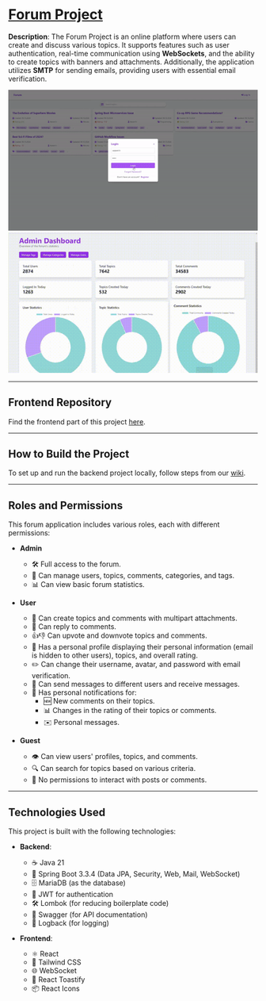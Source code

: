 # [Forum Project]()

**Description**: The Forum Project is an online platform where users can create and discuss various topics.
It supports features such as user authentication, real-time communication using **WebSockets**, and the ability to create topics with banners and attachments.
Additionally, the application utilizes **SMTP** for sending emails, providing users with essential email verification.

![Forum fast :) preview](preview.gif)
![Admin fast :) preview](admin_preview.gif)

---

## Frontend Repository
Find the frontend part of this project [here](https://github.com/Vezem1r/SpringForumFrontend).

---

## How to Build the Project

To set up and run the backend project locally, follow steps from our [wiki](https://github.com/Vezem1r/SpringForum/wiki/Build-and-Environment-Configuration-Guide).

---

## Roles and Permissions

This forum application includes various roles, each with different permissions:

- **Admin**
  - 🛠️ Full access to the forum.
  - 👥 Can manage users, topics, comments, categories, and tags.
  - 📊 Can view basic forum statistics.
- **User**
  - 📝 Can create topics and comments with multipart attachments.
  - 💬 Can reply to comments.
  - 👍👎 Can upvote and downvote topics and comments.
  - 👤 Has a personal profile displaying their personal information (email is hidden to other users), topics, and overall rating.
  - ✏️ Can change their username, avatar, and password with email verification.
  - 📩 Can send messages to different users and receive messages.
  - 🔔 Has personal notifications for:
    - 🆕 New comments on their topics.
    - 📊 Changes in the rating of their topics or comments.
    - ✉️ Personal messages.

- **Guest**
  - 👁️ Can view users' profiles, topics, and comments.
  - 🔍 Can search for topics based on various criteria.
  - 🚫 No permissions to interact with posts or comments.

---

## Technologies Used

This project is built with the following technologies:

- **Backend**:
  - ☕ Java 21
  - 🚀 Spring Boot 3.3.4 (Data JPA, Security, Web, Mail, WebSocket)
  - 🗄️ MariaDB (as the database)
  - 🔑 JWT for authentication
  - 🛠️ Lombok (for reducing boilerplate code)
  - 📄 Swagger (for API documentation)
  - 📜 Logback (for logging)
  

- **Frontend**:
  - ⚛️ React
  - 🎨 Tailwind CSS
  - 🌐 WebSocket
  - 🍞 React Toastify
  - 📦 React Icons
